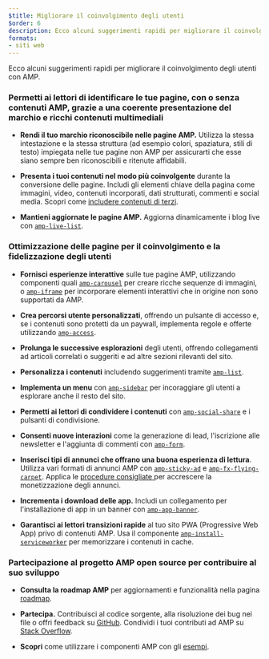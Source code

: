 ```yaml
---
$title: Migliorare il coinvolgimento degli utenti
$order: 6
description: Ecco alcuni suggerimenti rapidi per migliorare il coinvolgimento degli utenti con AMP. Questo permetterà ai lettori di identificare le tue pagine, con o senza contenuti AMP, grazie a una coerente presentazione del marchio e ricchi contenuti multimediali
formats:
- siti web
---
```


Ecco alcuni suggerimenti rapidi per migliorare il coinvolgimento degli utenti con AMP.

### Permetti ai lettori di identificare le tue pagine, con o senza contenuti AMP, grazie a una coerente presentazione del marchio e ricchi contenuti multimediali

- **Rendi il tuo marchio riconoscibile nelle pagine AMP.** Utilizza la stessa intestazione e la stessa struttura (ad esempio colori, spaziatura, stili di testo) impiegata nelle tue pagine non AMP per assicurarti che esse siano sempre ben riconoscibili e ritenute affidabili.

- **Presenta i tuoi contenuti nel modo più coinvolgente** durante la conversione delle pagine. Includi gli elementi chiave della pagina come immagini, video, contenuti incorporati, dati strutturati, commenti e social media. Scopri come [includere contenuti di terzi](../../../documentation/guides-and-tutorials/develop/media_iframes_3p/third_party_components.md).

- **Mantieni aggiornate le pagine AMP.** Aggiorna dinamicamente i blog live con [`amp-live-list`](../../../documentation/components/reference/amp-live-list.md).

### Ottimizzazione delle pagine per il coinvolgimento e la fidelizzazione degli utenti

- **Fornisci esperienze interattive** sulle tue pagine AMP, utilizzando componenti quali [`amp-carousel`](../../../documentation/components/reference/amp-carousel.md) per creare ricche sequenze di immagini, o [`amp-iframe`](../../../documentation/components/reference/amp-iframe.md) per incorporare elementi interattivi che in origine non sono supportati da AMP.

- **Crea percorsi utente personalizzati**, offrendo un pulsante di accesso e, se i contenuti sono protetti da un paywall, implementa regole e offerte utilizzando [`amp-access`](../../../documentation/components/reference/amp-access.md).

- **Prolunga le successive esplorazioni** degli utenti, offrendo collegamenti ad articoli correlati o suggeriti e ad altre sezioni rilevanti del sito.

- **Personalizza i contenuti** includendo suggerimenti tramite [`amp-list`](../../../documentation/components/reference/amp-list.md).

- **Implementa un menu** con [`amp-sidebar`](../../../documentation/components/reference/amp-sidebar.md) per incoraggiare gli utenti a esplorare anche il resto del sito.

- **Permetti ai lettori di condividere i contenuti** con [`amp-social-share`](../../../documentation/components/reference/amp-social-share.md) e i pulsanti di condivisione.

- **Consenti nuove interazioni** come la generazione di lead, l'iscrizione alle newsletter e l'aggiunta di commenti con [`amp-form`](../../../documentation/components/reference/amp-form.md).

- **Inserisci tipi di annunci che offrano una buona esperienza di lettura**. Utilizza vari formati di annunci AMP con [`amp-sticky-ad`](../../../documentation/components/reference/amp-sticky-ad.md) e [`amp-fx-flying-carpet`](../../../documentation/components/reference/amp-fx-flying-carpet.md). Applica le [procedure consigliate ](../../../documentation/guides-and-tutorials/develop/monetization/index.md)per accrescere la monetizzazione degli annunci.

- **Incrementa i download delle app.** Includi un collegamento per l'installazione di app in un banner con [`amp-app-banner`](../../../documentation/components/reference/amp-app-banner.md).

- **Garantisci ai lettori transizioni rapide** al tuo sito PWA (Progressive Web App) privo di contenuti AMP. Usa il componente [`amp-install-serviceworker`](../../../documentation/components/reference/amp-install-serviceworker.md) per memorizzare i contenuti in cache.

### Partecipazione al progetto AMP open source per contribuire al suo sviluppo

- **Consulta la roadmap AMP** per aggiornamenti e funzionalità nella pagina [roadmap](../../../community/roadmap.html).

- **Partecipa.** Contribuisci al codice sorgente, alla risoluzione dei bug nei file o offri feedback su [GitHub](https://github.com/ampproject/amphtml/blob/master/CONTRIBUTING.md). Condividi i tuoi contributi ad AMP su [Stack Overflow](https://stackoverflow.com/questions/tagged/amp-html).

- **Scopri** come utilizzare i componenti AMP con gli [esempi](../../../documentation/examples/index.html).
